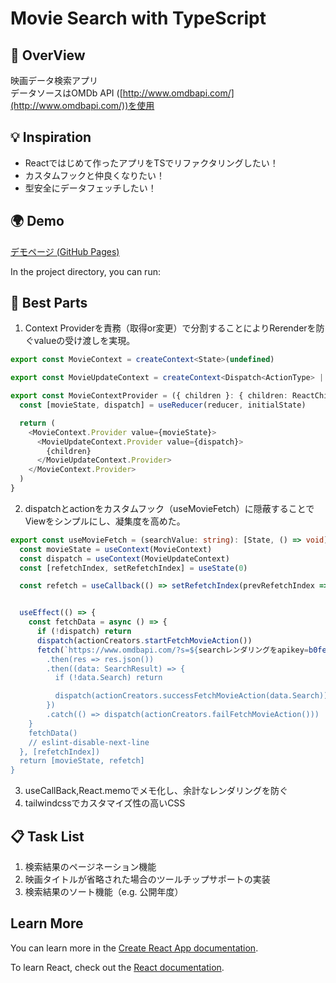 # Movie Search with TypeScript

## :star2: OverView
映画データ検索アプリ<br>
データソースはOMDb API ([http://www.omdbapi.com/](http://www.omdbapi.com/))を使用


## :bulb: Inspiration
- Reactではじめて作ったアプリをTSでリファクタリングしたい！
- カスタムフックと仲良くなりたい！
- 型安全にデータフェッチしたい！
## :earth_africa: Demo
[デモページ (GitHub Pages)](https://pocketech.github.io/movieapp-ts-customhook)

In the project directory, you can run:

## :clap: Best Parts
1. Context Providerを責務（取得or変更）で分割することによりRerenderを防ぐvalueの受け渡しを実現。
```typescript
export const MovieContext = createContext<State>(undefined)

export const MovieUpdateContext = createContext<Dispatch<ActionType> | null>(null)

export const MovieContextProvider = ({ children }: { children: ReactChild }) => {
  const [movieState, dispatch] = useReducer(reducer, initialState)

  return (
    <MovieContext.Provider value={movieState}>
      <MovieUpdateContext.Provider value={dispatch}>
        {children}
      </MovieUpdateContext.Provider>
    </MovieContext.Provider>
  )
}
```
2. dispatchとactionをカスタムフック（useMovieFetch）に隠蔽することでViewをシンプルにし、凝集度を高めた。
```typescript
export const useMovieFetch = (searchValue: string): [State, () => void] => {
  const movieState = useContext(MovieContext)
  const dispatch = useContext(MovieUpdateContext)
  const [refetchIndex, setRefetchIndex] = useState(0)

  const refetch = useCallback(() => setRefetchIndex(prevRefetchIndex => prevRefetchIndex + 1), [setRefetchIndex])


  useEffect(() => {
    const fetchData = async () => {
      if (!dispatch) return
      dispatch(actionCreators.startFetchMovieAction())
      fetch(`https://www.omdbapi.com/?s=${searchレンダリングをapikey=b0fee22e`)
        .then(res => res.json())
        .then((data: SearchResult) => {
          if (!data.Search) return

          dispatch(actionCreators.successFetchMovieAction(data.Search))
        })
        .catch(() => dispatch(actionCreators.failFetchMovieAction()))
    }
    fetchData()
    // eslint-disable-next-line
  }, [refetchIndex])
  return [movieState, refetch]
}
```
3. useCallBack,React.memoでメモ化し、余計なレンダリングを防ぐ
4. tailwindcssでカスタマイズ性の高いCSS

## :clipboard: Task List
1. 検索結果のページネーション機能
2. 映画タイトルが省略された場合のツールチップサポートの実装
3. 検索結果のソート機能（e.g. 公開年度）





## Learn More

You can learn more in the [Create React App documentation](https://facebook.github.io/create-react-app/docs/getting-started).

To learn React, check out the [React documentation](https://reactjs.org/).
